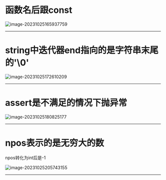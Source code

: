# 函数名后跟const

![image-20231025165937759](https://dhrs-oss.oss-cn-beijing.aliyuncs.com/img/202310251659842.png)

---

# string中迭代器end指向的是字符串末尾的'\0'

![image-20231025172610209](https://dhrs-oss.oss-cn-beijing.aliyuncs.com/img/202310251726252.png)

---

# assert是不满足的情况下抛异常

![image-20231025180825177](https://dhrs-oss.oss-cn-beijing.aliyuncs.com/img/202310251808213.png)

---

# npos表示的是无穷大的数

npos转化为int后是-1

![image-20231025205743155](https://dhrs-oss.oss-cn-beijing.aliyuncs.com/img/202310252057179.png)

---

